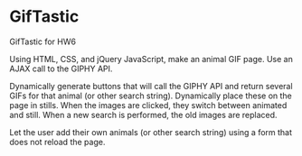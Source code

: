 # GifTastic
GifTastic for HW6

Using HTML, CSS, and jQuery JavaScript, make an animal GIF page. Use an AJAX call to the GIPHY API.

Dynamically generate buttons that will call the GIPHY API and return several GIFs for that animal (or other search string). Dynamically place these on the page in stills. When the images are clicked, they switch between animated and still. When a new search is performed, the old images are replaced.

Let the user add their own animals (or other search string) using a form that does not reload the page.


